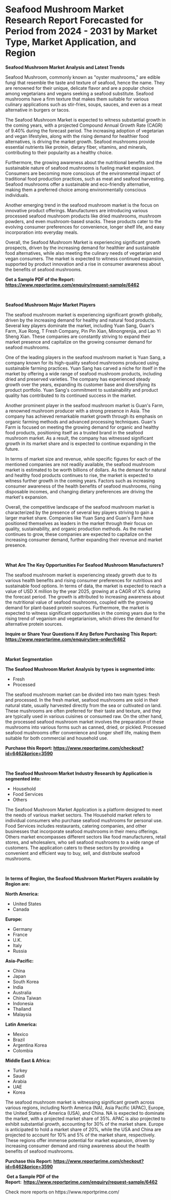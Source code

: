 <p><h1>Seafood Mushroom Market Research Report Forecasted for Period from 2024 -  2031 by Market Type, Market Application, and Region</h1></p><p><strong>Seafood Mushroom Market Analysis and Latest Trends</strong></p>
<p><p>Seafood Mushroom, commonly known as "oyster mushrooms," are edible fungi that resemble the taste and texture of seafood, hence the name. They are renowned for their unique, delicate flavor and are a popular choice among vegetarians and vegans seeking a seafood substitute. Seafood mushrooms have a firm texture that makes them suitable for various culinary applications such as stir-fries, soups, sauces, and even as a meat alternative in burgers or tacos.</p><p>The Seafood Mushroom Market is expected to witness substantial growth in the coming years, with a projected Compound Annual Growth Rate (CAGR) of 9.40% during the forecast period. The increasing adoption of vegetarian and vegan lifestyles, along with the rising demand for healthier food alternatives, is driving the market growth. Seafood mushrooms provide essential nutrients like protein, dietary fiber, vitamins, and minerals, contributing to their popularity as a healthy choice.</p><p>Furthermore, the growing awareness about the nutritional benefits and the sustainable nature of seafood mushrooms is fueling market expansion. Consumers are becoming more conscious of the environmental impact of traditional food production practices, such as meat and seafood harvesting. Seafood mushrooms offer a sustainable and eco-friendly alternative, making them a preferred choice among environmentally conscious individuals.</p><p>Another emerging trend in the seafood mushroom market is the focus on innovative product offerings. Manufacturers are introducing various processed seafood mushroom products like dried mushrooms, mushroom powders, and even mushroom-based snacks. These products cater to the evolving consumer preferences for convenience, longer shelf life, and easy incorporation into everyday meals.</p><p>Overall, the Seafood Mushroom Market is experiencing significant growth prospects, driven by the increasing demand for healthier and sustainable food alternatives, while also meeting the culinary needs of vegetarian and vegan consumers. The market is expected to witness continued expansion, supported by product innovation and a rise in consumer awareness about the benefits of seafood mushrooms.</p></p>
<p><strong>Get a Sample PDF of the Report:&nbsp; <a href="https://www.reportprime.com/enquiry/request-sample/6462">https://www.reportprime.com/enquiry/request-sample/6462</a></strong></p>
<p>&nbsp;</p>
<p><strong>Seafood Mushroom Major Market Players</strong></p>
<p><p>The seafood mushroom market is experiencing significant growth globally, driven by the increasing demand for healthy and natural food products. Several key players dominate the market, including Yuan Sang, Guan's Farm, Xue Rong, T Fresh Company, Pin Pin Xian, Minongrenjia, and Lao Yi Sheng Xian. These companies are constantly striving to expand their market presence and capitalize on the growing consumer demand for seafood mushrooms.</p><p>One of the leading players in the seafood mushroom market is Yuan Sang, a company known for its high-quality seafood mushrooms produced using sustainable farming practices. Yuan Sang has carved a niche for itself in the market by offering a wide range of seafood mushroom products, including dried and preserved varieties. The company has experienced steady growth over the years, expanding its customer base and diversifying its product portfolio. Yuan Sang's commitment to sustainability and product quality has contributed to its continued success in the market.</p><p>Another prominent player in the seafood mushroom market is Guan's Farm, a renowned mushroom producer with a strong presence in Asia. The company has achieved remarkable market growth through its emphasis on organic farming methods and advanced processing techniques. Guan's Farm is focused on meeting the growing demand for organic and healthy food products, positioning itself as a trusted brand in the seafood mushroom market. As a result, the company has witnessed significant growth in its market share and is expected to continue expanding in the future.</p><p>In terms of market size and revenue, while specific figures for each of the mentioned companies are not readily available, the seafood mushroom market is estimated to be worth billions of dollars. As the demand for natural and healthy food products continues to rise, the market is expected to witness further growth in the coming years. Factors such as increasing consumer awareness of the health benefits of seafood mushrooms, rising disposable incomes, and changing dietary preferences are driving the market's expansion.</p><p>Overall, the competitive landscape of the seafood mushroom market is characterized by the presence of several key players striving to gain a larger market share. Companies like Yuan Sang and Guan's Farm have positioned themselves as leaders in the market through their focus on quality, sustainability, and organic production methods. As the market continues to grow, these companies are expected to capitalize on the increasing consumer demand, further expanding their revenue and market presence.</p></p>
<p>&nbsp;</p>
<p><strong>What Are The Key Opportunities For Seafood Mushroom Manufacturers?</strong></p>
<p><p>The seafood mushroom market is experiencing steady growth due to its various health benefits and rising consumer preferences for nutritious and sustainable food options. In terms of data, the market is expected to reach a value of USD X million by the year 2025, growing at a CAGR of X% during the forecast period. The growth is attributed to increasing awareness about the nutritional value of seafood mushrooms, coupled with the growing demand for plant-based protein sources. Furthermore, the market is expected to witness significant opportunities in the coming years due to the rising trend of veganism and vegetarianism, which drives the demand for alternative protein sources.</p></p>
<p><strong>Inquire or Share Your Questions If Any Before Purchasing This Report: <a href="https://www.reportprime.com/enquiry/pre-order/6462">https://www.reportprime.com/enquiry/pre-order/6462</a></strong></p>
<p>&nbsp;</p>
<p><strong>Market Segmentation</strong></p>
<p><strong>The Seafood Mushroom Market Analysis by types is segmented into:</strong></p>
<p><ul><li>Fresh</li><li>Processed</li></ul></p>
<p><p>The seafood mushroom market can be divided into two main types: fresh and processed. In the fresh market, seafood mushrooms are sold in their natural state, usually harvested directly from the sea or cultivated on land. These mushrooms are often preferred for their taste and texture, and they are typically used in various cuisines or consumed raw. On the other hand, the processed seafood mushroom market involves the preparation of these mushrooms into various forms such as canned, dried, or pickled. Processed seafood mushrooms offer convenience and longer shelf life, making them suitable for both commercial and household use.</p></p>
<p><strong>Purchase this Report:&nbsp;<a href="https://www.reportprime.com/checkout?id=6462&price=3590">https://www.reportprime.com/checkout?id=6462&price=3590</a></strong></p>
<p>&nbsp;</p>
<p><strong>The Seafood Mushroom Market Industry Research by Application is segmented into:</strong></p>
<p><ul><li>Household</li><li>Food Services</li><li>Others</li></ul></p>
<p><p>The Seafood Mushroom Market Application is a platform designed to meet the needs of various market sectors. The Household market refers to individual consumers who purchase seafood mushrooms for personal use. Food Services includes restaurants, catering companies, and other businesses that incorporate seafood mushrooms in their menu offerings. Others market encompasses different sectors like food manufacturers, retail stores, and wholesalers, who sell seafood mushrooms to a wide range of customers. The application caters to these sectors by providing a convenient and efficient way to buy, sell, and distribute seafood mushrooms.</p></p>
<p>&nbsp;</p>
<p><strong>In terms of Region, the Seafood Mushroom Market Players available by Region are:</strong></p>
<p>
    <p> <strong> North America: </strong>
        <ul>
            <li>United States</li>
            <li>Canada</li>
        </ul>
        </p> 
    <p> <strong> Europe: </strong>
        <ul>
            <li>Germany</li>
            <li>France</li>
            <li>U.K.</li>
            <li>Italy</li>
            <li>Russia</li>
        </ul>
        </p> 
    <p> <strong> Asia-Pacific: </strong>
        <ul>
            <li>China</li>
            <li>Japan</li>
            <li>South Korea</li>
            <li>India</li>
            <li>Australia</li>
            <li>China Taiwan</li>
            <li>Indonesia</li>
            <li>Thailand</li>
            <li>Malaysia</li>
        </ul>
        </p> 
    <p> <strong> Latin America: </strong>
        <ul>
            <li>Mexico</li>
            <li>Brazil</li>
            <li>Argentina Korea</li>
            <li>Colombia</li>
        </ul>
        </p> 
    <p> <strong> Middle East & Africa: </strong>
        <ul>
            <li>Turkey</li>
            <li>Saudi</li>
            <li>Arabia</li>
            <li>UAE</li>
            <li>Korea</li>
        </ul>
    </p>
    </p>
<p><p>The seafood mushroom market is witnessing significant growth across various regions, including North America (NA), Asia Pacific (APAC), Europe, the United States of America (USA), and China. NA is expected to dominate the market, with a projected market share of 35%. APAC is also projected to exhibit substantial growth, accounting for 30% of the market share. Europe is anticipated to hold a market share of 20%, while the USA and China are projected to account for 10% and 5% of the market share, respectively. These regions offer immense potential for market expansion, driven by increasing consumer demand and rising awareness about the health benefits of seafood mushrooms.</p></p>
<p><strong>Purchase this Report: <a href="https://www.reportprime.com/checkout?id=6462&price=3590">https://www.reportprime.com/checkout?id=6462&price=3590</a></strong></p>
<p>&nbsp;<strong>Get a Sample PDF of the Report:&nbsp;&nbsp;<a href="https://www.reportprime.com/enquiry/request-sample/6462">https://www.reportprime.com/enquiry/request-sample/6462</a></strong></p>
<p><strong></strong></p>
<p>Check more reports on https://www.reportprime.com/</p>